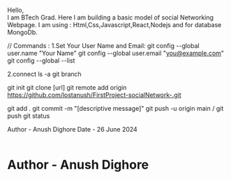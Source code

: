 Hello, <br>
I am BTech Grad.
Here I am building a basic model of social Networking Webpage.
I am using : Html,Css,Javascript,React,Nodejs and for database MongoDb.

// Commands :
1.Set Your User Name and Email:
git config --global user.name "Your Name"
git config --global user.email "you@example.com"
git config --global --list

2.connect
ls -a
git branch

git init
git clone [url]
git remote add origin https://github.com/lostanush/FirstProject-socialNetwork-.git

git add .
git commit -m "[descriptive message]"
git push -u origin main / git push
git status

Author - Anush Dighore
Date - 26 June 2024
<br><br>

# Author - Anush Dighore <br>
